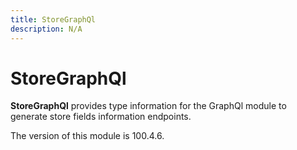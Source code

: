 ```yaml
---
title: StoreGraphQl
description: N/A
---
```


# StoreGraphQl

**StoreGraphQl** provides type information for the GraphQl module
to generate store fields information endpoints.

<InlineAlert slots="text" />
The version of this module is 100.4.6.
